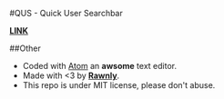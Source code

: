 #QUS - Quick User Searchbar

[**LINK**](http://rawnly.github.io/QUS/)

##Other
- Coded with [Atom](http://atom.io) an **awsome** text editor.
- Made with <3 by [**Rawnly**](http://github.com/Rawnly).
- This repo is under MIT license, please don't abuse.
